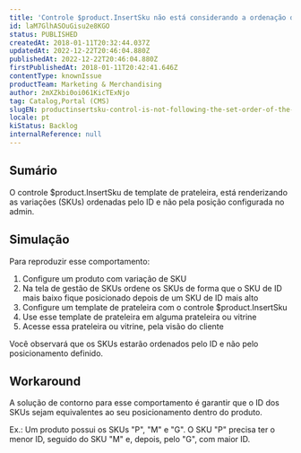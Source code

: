 ```yaml
---
title: 'Controle $product.InsertSku não está considerando a ordenação definida no cadastro do produto'
id: laM7GlhASOuGisu2e8KGO
status: PUBLISHED
createdAt: 2018-01-11T20:32:44.037Z
updatedAt: 2022-12-22T20:46:04.880Z
publishedAt: 2022-12-22T20:46:04.880Z
firstPublishedAt: 2018-01-11T20:42:41.646Z
contentType: knownIssue
productTeam: Marketing & Merchandising
author: 2mXZkbi0oi061KicTExNjo
tag: Catalog,Portal (CMS)
slugEN: productinsertsku-control-is-not-following-the-set-order-of-the-product-registry
locale: pt
kiStatus: Backlog
internalReference: null
---
```


## Sumário

O controle $product.InsertSku de template de prateleira, está renderizando as variações (SKUs) ordenadas pelo ID e não pela posição configurada no admin.

## Simulação

Para reproduzir esse comportamento:
1. Configure um produto com variação de SKU
2. Na tela de gestão de SKUs ordene os SKUs de forma que o SKU de ID mais baixo fique posicionado depois de um SKU de ID mais alto
3. Configure um template de prateleira com o controle $product.InsertSku
4. Use esse template de prateleira em alguma prateleira ou vitrine
5. Acesse essa prateleira ou vitrine, pela visão do cliente

Você observará que os SKUs estarão ordenados pelo ID e não pelo posicionamento definido.

## Workaround

A solução de contorno para esse comportamento é garantir que o ID dos SKUs sejam equivalentes ao seu posicionamento dentro do produto.

Ex.: Um produto possui os SKUs "P", "M" e "G". O SKU "P" precisa ter o menor ID, seguido do SKU "M" e, depois, pelo "G", com maior ID.

